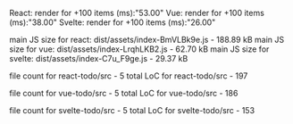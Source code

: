 React: render for +100 items (ms):"53.00"
Vue: render for +100 items (ms):"38.00"
Svelte: render for +100 items (ms):"26.00"

main JS size for react: dist/assets/index-BmVLBk9e.js - 188.89 kB
main JS size for vue: dist/assets/index-LrqhLKB2.js - 62.70 kB
main JS size for svelte: dist/assets/index-C7u_F9ge.js - 29.37 kB

file count for react-todo/src - 5
total LoC for react-todo/src - 197

file count for vue-todo/src - 5
total LoC for vue-todo/src - 186

file count for svelte-todo/src - 5
total LoC for svelte-todo/src - 153